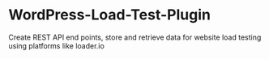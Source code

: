 # WordPress-Load-Test-Plugin
Create REST API end points, store and retrieve data for website load testing using platforms like loader.io
